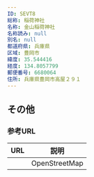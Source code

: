 ```yaml
---
ID: SEVT8
総称: 稲荷神社
名称: 金山稲荷神社
名称読み: null
別名: null
都道府県: 兵庫県
区域: 豊岡市
緯度: 35.544416
経度: 134.8057799
郵便番号: 6680064
住所: 兵庫県豊岡市高屋２９１
---
```


## その他

### 参考URL

| URL | 説明          |
| --- | ------------- |
|     | OpenStreetMap |
